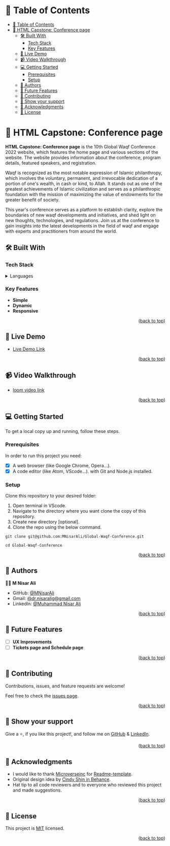 <!-- TABLE OF CONTENTS -->

# 📗 Table of Contents

- [📗 Table of Contents](#-table-of-contents)
- [📖 HTML Capstone: Conference page ](#-html-capstone-conference-page-)
  - [🛠 Built With ](#-built-with-)
    - [Tech Stack ](#tech-stack-)
    - [Key Features ](#key-features-)
  - [🚀 Live Demo ](#-live-demo-)
  - [📹 Video Walkthrough ](#-video-walkthrough-)
  - [💻 Getting Started ](#-getting-started-)
    - [Prerequisites](#prerequisites)
    - [Setup](#setup)
  - [👥 Authors ](#-authors-)
  - [🔭 Future Features ](#-future-features-)
  - [🤝 Contributing ](#-contributing-)
  - [💖 Show your support ](#-show-your-support-)
  - [🙏 Acknowledgments ](#-acknowledgments-)
  - [📝 License ](#-license-)

<!-- PROJECT DESCRIPTION -->

# 📖 HTML Capstone: Conference page <a name="about-project"></a>

**HTML Capstone: Conference page** is the 10th Global Waqf Conference 2022 website, which features the home page and various sections of the website. The website provides information about the conference, program details, featured speakers, and registration.

Waqf is recognized as the most notable expression of Islamic philanthropy, which involves the voluntary, permanent, and irrevocable dedication of a portion of one's wealth, in cash or kind, to Allah. It stands out as one of the greatest achievements of Islamic civilization and serves as a philanthropic foundation with the mission of maximizing the value of endowments for the greater benefit of society.

This year's conference serves as a platform to establish clarity, explore the boundaries of new waqf developments and initiatives, and shed light on new thoughts, technologies, and regulations. Join us at the conference to gain insights into the latest developments in the field of waqf and engage with experts and practitioners from around the world.

<!-- BUILT WITH -->

## 🛠 Built With <a name="built-with"></a>

### Tech Stack <a name="tech-stack"></a>

<details>
  <summary>Languages</summary>
  <ul>
    <li>HTML5</li>
    <li>CSS3</li>
    <li>JavaScript</li>
  </ul>
</details>

<!-- Features -->

### Key Features <a name="key-features"></a>

- **Simple**
- **Dynamic**
- **Responsive**

<p align="right">(<a href="#readme-top">back to top</a>)</p>

<!-- LIVE DEMO -->

## 🚀 Live Demo <a name="live-demo"></a>

- [Live Demo Link](https://mnisarali.github.io/Global-Waqf-Conference/)

<p align="right">(<a href="#readme-top">back to top</a>)</p>

<!-- VIDEO WALKTHROUGH -->

## 📹 Video Walkthrough <a name="video-walkthrough"></a>

- [loom video link](https://www.loom.com/share/49d1811e5446450f8989e5e09b693fde)

<p align="right">(<a href="#readme-top">back to top</a>)</p> 


<!-- GETTING STARTED -->

## 💻 Getting Started <a name="getting-started"></a>

 To get a local copy up and running, follow these steps.

### Prerequisites

In order to run this project you need:

- [x] A web browser (like Google Chrome, Opera...).
- [x] A code editor (like Atom, VScode...). with Git and Node.js installed.

### Setup

Clone this repository to your desired folder:
1. Open terminal in VScode.
2. Navigate to the directory where you want clone the copy of this repository.
3. Create new directory [optional].
4. Clone the repo using the below command.

```
git clone git@github.com:MNisarAli/Global-Waqf-Conference.git

cd Global-Waqf-Conference
```

<p align="right">(<a href="#readme-top">back to top</a>)</p>

<!-- AUTHORS -->

## 👥 Authors <a name="authors"></a>

👨‍🚀 **M Nisar Ali**

- GitHub: [@MNisarAli](https://github.com/MNisarAli)
- Gmail: [@dr.nisaralig@gmail.com](mailto:dr.nisaralig@gmail.com)
- LinkedIn: [@Muhammad Nisar Ali](https://www.linkedin.com/in/muhammad-nisar-ali)

<p align="right">(<a href="#readme-top">back to top</a>)</p>

<!-- FUTURE FEATURES -->

## 🔭 Future Features <a name="future-features"></a>

- [ ] **UX Improvements**
- [ ] **Tickets page and Schedule page**

<p align="right">(<a href="#readme-top">back to top</a>)</p>

<!-- CONTRIBUTING -->

## 🤝 Contributing <a name="contributing"></a>

Contributions, issues, and feature requests are welcome!

Feel free to check the [issues page](https://github.com/MNisarAli/Global-Waqf-Conference/issues).

<p align="right">(<a href="#readme-top">back to top</a>)</p>

<!-- SUPPORT -->

## 💖 Show your support <a name="support"></a>

Give a ⭐️, if you like this project!, and follow me on [GitHub](https://github.com/MNisarAli) & [LinkedIn](https://www.linkedin.com/in/muhammad-nisar-ali).

<p align="right">(<a href="#readme-top">back to top</a>)</p>

<!-- ACKNOWLEDGEMENTS -->

## 🙏 Acknowledgments <a name="acknowledgements"></a>

- I would like to thank [Microverseinc](https://github.com/microverseinc) for [Readme-template](https://github.com/microverseinc/readme-template).
- Original design idea by [Cindy Shin in Behance](https://www.behance.net/adagio07).
- Hat tip to all code reviewers and to everyone who reviewed this project and made suggestions.

<p align="right">(<a href="#readme-top">back to top</a>)</p>

<!-- LICENSE -->

## 📝 License <a name="license"></a>

This project is [MIT](./LICENSE) licensed.

<p align="right">(<a href="#readme-top">back to top</a>)</p>
